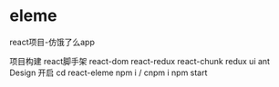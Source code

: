 # eleme
react项目-仿饿了么app

项目构建
  react脚手架
  react-dom
  react-redux
  react-chunk
  redux
ui
  ant Design
开启
  cd react-eleme
  npm i / cnpm i 
  npm start
